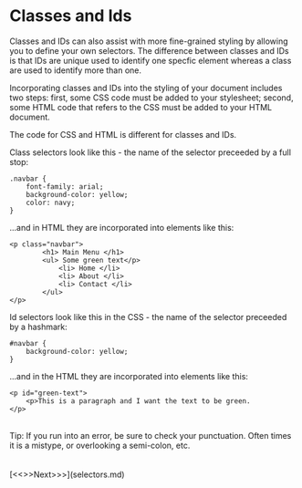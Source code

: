 
# Classes and Ids

Classes and IDs can also assist with more fine-grained styling by allowing you to define your own selectors. The difference between classes and IDs is that IDs are unique used to identify one specfic element whereas a class are used to identify more than one.

Incorporating classes and IDs into the styling of your document includes two steps: first, some CSS code must be added to your stylesheet; second, some HTML code that refers to the CSS must be added to your HTML document. 

The code for CSS and HTML is different for classes and IDs.

Class selectors look like this - the name of the selector preceeded by a full stop:

```
.navbar {
	font-family: arial;
	background-color: yellow;
	color: navy;
}
```

...and in HTML they are incorporated into elements like this:

```
<p class="navbar">
		<h1> Main Menu </h1>
		<ul> Some green text</p>
			<li> Home </li>
			<li> About </li>
			<li> Contact </li>
		</ul>
</p>
```

Id selectors look like this in the CSS - the name of the selector preceeded by a hashmark:

```
#navbar {
	background-color: yellow;
}
```

...and in the HTML they are incorporated into elements like this:

```
<p id="green-text">
	<p>This is a paragraph and I want the text to be green.
</p>
```
<br/>
Tip: If you run into an error, be sure to check your punctuation. Often times it is a mistype, or overlooking a semi-colon, etc.
<br/>
<br/>
<br/>
[<<<Previous<<<](filter.md) | [>>>Next>>>](selectors.md)